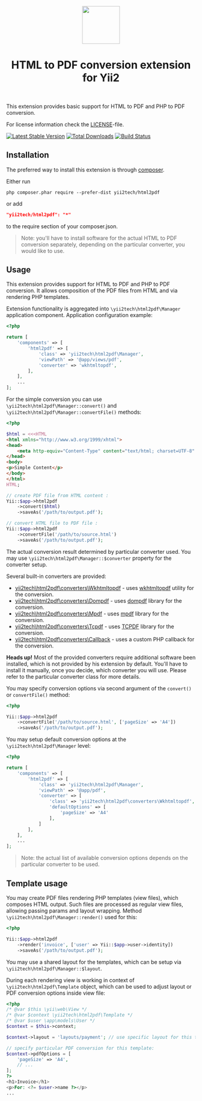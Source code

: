 <p align="center">
    <a href="https://github.com/yii2tech" target="_blank">
        <img src="https://avatars2.githubusercontent.com/u/12951949" height="100px">
    </a>
    <h1 align="center">HTML to PDF conversion extension for Yii2</h1>
    <br>
</p>

This extension provides basic support for HTML to PDF and PHP to PDF conversion.

For license information check the [LICENSE](LICENSE.md)-file.

[![Latest Stable Version](https://img.shields.io/packagist/v/yii2tech/html2pdf.svg)](https://packagist.org/packages/yii2tech/html2pdf)
[![Total Downloads](https://img.shields.io/packagist/dt/yii2tech/html2pdf.svg)](https://packagist.org/packages/yii2tech/html2pdf)
[![Build Status](https://travis-ci.org/yii2tech/html2pdf.svg?branch=master)](https://travis-ci.org/yii2tech/html2pdf)


Installation
------------

The preferred way to install this extension is through [composer](http://getcomposer.org/download/).

Either run

```
php composer.phar require --prefer-dist yii2tech/html2pdf
```

or add

```json
"yii2tech/html2pdf": "*"
```

to the require section of your composer.json.

> Note: you'll have to install software for the actual HTML to PDF conversion separately, depending on the
  particular converter, you would like to use.


Usage
-----

This extension provides support for HTML to PDF and PHP to PDF conversion. It allows composition of the PDF files
from HTML and via rendering PHP templates.

Extension functionality is aggregated into `\yii2tech\html2pdf\Manager` application component.
Application configuration example:

```php
<?php

return [
    'components' => [
        'html2pdf' => [
            'class' => 'yii2tech\html2pdf\Manager',
            'viewPath' => '@app/views/pdf',
            'converter' => 'wkhtmltopdf',
        ],
    ],
    ...
];
```

For the simple conversion you can use `\yii2tech\html2pdf\Manager::convert()` and `\yii2tech\html2pdf\Manager::convertFile()` methods:

```php
<?php

$html = <<<HTML
<html xmlns="http://www.w3.org/1999/xhtml">
<head>
    <meta http-equiv="Content-Type" content="text/html; charset=UTF-8" />
</head>
<body>
<p>Simple Content</p>
</body>
</html>
HTML;

// create PDF file from HTML content :
Yii::$app->html2pdf
    ->convert($html)
    ->saveAs('/path/to/output.pdf');

// convert HTML file to PDF file :
Yii::$app->html2pdf
    ->convertFile('/path/to/source.html')
    ->saveAs('/path/to/output.pdf');
```

The actual conversion result determined by particular converter used.
You may use `\yii2tech\html2pdf\Manager::$converter` property for the converter setup.

Several built-in converters are provided:

 - [yii2tech\html2pdf\converters\Wkhtmltopdf](src/converters/Wkhtmltopdf.php) - uses [wkhtmltopdf](http://wkhtmltopdf.org/) utility for the conversion.
 - [yii2tech\html2pdf\converters\Dompdf](src/converters/Dompdf.php) - uses [dompdf](https://github.com/dompdf/dompdf) library for the conversion.
 - [yii2tech\html2pdf\converters\Mpdf](src/converters/Mpdf.php) - uses [mpdf](https://github.com/mpdf/mpdf) library for the conversion.
 - [yii2tech\html2pdf\converters\Tcpdf](src/converters/Tcpdf.php) - uses [TCPDF](http://www.tcpdf.org) library for the conversion.
 - [yii2tech\html2pdf\converters\Callback](src/converters/Callback.php) - uses a custom PHP callback for the conversion.

**Heads up!** Most of the provided converters require additional software been installed, which is not provided by
his extension by default. You'll have to install it manually, once you decide, which converter you will use.
Please refer to the particular converter class for more details.

You may specify conversion options via second argument of the `convert()` or `convertFile()` method:

```php
<?php

Yii::$app->html2pdf
    ->convertFile('/path/to/source.html', ['pageSize' => 'A4'])
    ->saveAs('/path/to/output.pdf');
```

You may setup default conversion options at the `\yii2tech\html2pdf\Manager` level:

```php
<?php

return [
    'components' => [
        'html2pdf' => [
            'class' => 'yii2tech\html2pdf\Manager',
            'viewPath' => '@app/pdf',
            'converter' => [
                'class' => 'yii2tech\html2pdf\converters\Wkhtmltopdf',
                'defaultOptions' => [
                    'pageSize' => 'A4'
                ],
            ]
        ],
    ],
    ...
];
```

> Note: the actual list of available conversion options depends on the particular converter to be used.


## Template usage <span id="template-usage"></span>

You may create PDF files rendering PHP templates (view files), which composes HTML output.
Such files are processed as regular view files, allowing passing params and layout wrapping.
Method `\yii2tech\html2pdf\Manager::render()` used for this:

```php
<?php

Yii::$app->html2pdf
    ->render('invoice', ['user' => Yii::$app->user->identity])
    ->saveAs('/path/to/output.pdf');
```

You may use a shared layout for the templates, which can be setup via `\yii2tech\html2pdf\Manager::$layout`.

During each rendering view is working in context of `\yii2tech\html2pdf\Template` object, which can be used to adjust
layout or PDF conversion options inside view file:

```php
<?php
/* @var $this \yii\web\View */
/* @var $context \yii2tech\html2pdf\Template */
/* @var $user \app\models\User */
$context = $this->context;

$context->layout = 'layouts/payment'; // use specific layout for this template

// specify particular PDF conversion for this template:
$context->pdfOptions = [
    'pageSize' => 'A4',
    // ...
];
?>
<h1>Invoice</h1>
<p>For: <?= $user->name ?></p>
...
```
